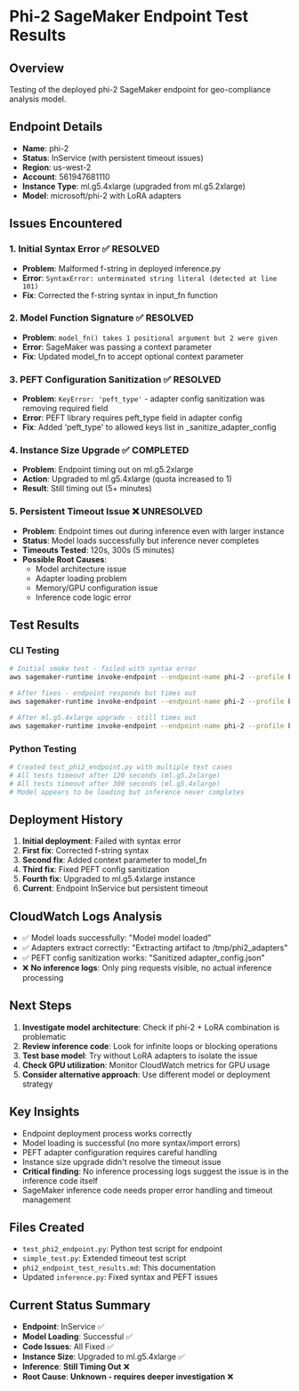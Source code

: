 # Phi-2 SageMaker Endpoint Test Results

## Overview
Testing of the deployed phi-2 SageMaker endpoint for geo-compliance analysis model.

## Endpoint Details
- **Name**: phi-2
- **Status**: InService (with persistent timeout issues)
- **Region**: us-west-2
- **Account**: 561947681110
- **Instance Type**: ml.g5.4xlarge (upgraded from ml.g5.2xlarge)
- **Model**: microsoft/phi-2 with LoRA adapters

## Issues Encountered

### 1. Initial Syntax Error ✅ RESOLVED
- **Problem**: Malformed f-string in deployed inference.py
- **Error**: `SyntaxError: unterminated string literal (detected at line 101)`
- **Fix**: Corrected the f-string syntax in input_fn function

### 2. Model Function Signature ✅ RESOLVED
- **Problem**: `model_fn() takes 1 positional argument but 2 were given`
- **Error**: SageMaker was passing a context parameter
- **Fix**: Updated model_fn to accept optional context parameter

### 3. PEFT Configuration Sanitization ✅ RESOLVED
- **Problem**: `KeyError: 'peft_type'` - adapter config sanitization was removing required field
- **Error**: PEFT library requires peft_type field in adapter config
- **Fix**: Added 'peft_type' to allowed keys list in _sanitize_adapter_config

### 4. Instance Size Upgrade ✅ COMPLETED
- **Problem**: Endpoint timing out on ml.g5.2xlarge
- **Action**: Upgraded to ml.g5.4xlarge (quota increased to 1)
- **Result**: Still timing out (5+ minutes)

### 5. Persistent Timeout Issue ❌ UNRESOLVED
- **Problem**: Endpoint times out during inference even with larger instance
- **Status**: Model loads successfully but inference never completes
- **Timeouts Tested**: 120s, 300s (5 minutes)
- **Possible Root Causes**: 
  - Model architecture issue
  - Adapter loading problem
  - Memory/GPU configuration issue
  - Inference code logic error

## Test Results

### CLI Testing
```bash
# Initial smoke test - failed with syntax error
aws sagemaker-runtime invoke-endpoint --endpoint-name phi-2 --profile bedrock-561

# After fixes - endpoint responds but times out
aws sagemaker-runtime invoke-endpoint --endpoint-name phi-2 --profile bedrock-561

# After ml.g5.4xlarge upgrade - still times out
aws sagemaker-runtime invoke-endpoint --endpoint-name phi-2 --profile bedrock-561
```

### Python Testing
```python
# Created test_phi2_endpoint.py with multiple test cases
# All tests timeout after 120 seconds (ml.g5.2xlarge)
# All tests timeout after 300 seconds (ml.g5.4xlarge)
# Model appears to be loading but inference never completes
```

## Deployment History
1. **Initial deployment**: Failed with syntax error
2. **First fix**: Corrected f-string syntax
3. **Second fix**: Added context parameter to model_fn
4. **Third fix**: Fixed PEFT config sanitization
5. **Fourth fix**: Upgraded to ml.g5.4xlarge instance
6. **Current**: Endpoint InService but persistent timeout

## CloudWatch Logs Analysis
- ✅ Model loads successfully: "Model model loaded"
- ✅ Adapters extract correctly: "Extracting artifact to /tmp/phi2_adapters"
- ✅ PEFT config sanitization works: "Sanitized adapter_config.json"
- ❌ **No inference logs**: Only ping requests visible, no actual inference processing

## Next Steps
1. **Investigate model architecture**: Check if phi-2 + LoRA combination is problematic
2. **Review inference code**: Look for infinite loops or blocking operations
3. **Test base model**: Try without LoRA adapters to isolate the issue
4. **Check GPU utilization**: Monitor CloudWatch metrics for GPU usage
5. **Consider alternative approach**: Use different model or deployment strategy

## Key Insights
- Endpoint deployment process works correctly
- Model loading is successful (no more syntax/import errors)
- PEFT adapter configuration requires careful handling
- Instance size upgrade didn't resolve the timeout issue
- **Critical finding**: No inference processing logs suggest the issue is in the inference code itself
- SageMaker inference code needs proper error handling and timeout management

## Files Created
- `test_phi2_endpoint.py`: Python test script for endpoint
- `simple_test.py`: Extended timeout test script
- `phi2_endpoint_test_results.md`: This documentation
- Updated `inference.py`: Fixed syntax and PEFT issues

## Current Status Summary
- **Endpoint**: InService ✅
- **Model Loading**: Successful ✅
- **Code Issues**: All Fixed ✅
- **Instance Size**: Upgraded to ml.g5.4xlarge ✅
- **Inference**: **Still Timing Out** ❌
- **Root Cause**: **Unknown - requires deeper investigation** ❌
